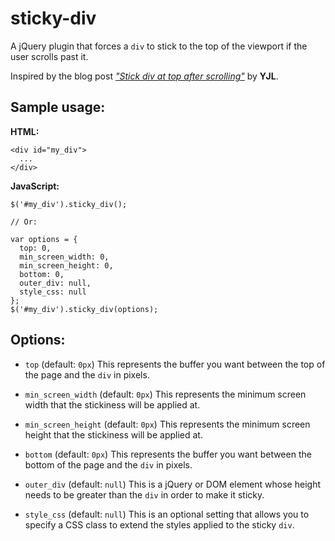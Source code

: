 sticky-div
==========

A jQuery plugin that forces a `div` to stick to the top of the viewport if the user scrolls past it.

Inspired by the blog post _["Stick div at top after scrolling"](http://blog.yjl.im/2010/01/stick-div-at-top-after-scrolling.html)_ by **YJL**.

Sample usage:
----------------

**HTML:**

    <div id="my_div">
      ...
    </div>

**JavaScript:**

    $('#my_div').sticky_div();

    // Or:

    var options = {
      top: 0,
      min_screen_width: 0,
      min_screen_height: 0,
      bottom: 0,
      outer_div: null,
      style_css: null
    };
    $('#my_div').sticky_div(options);

Options:
---------

 - `top` (default: `0px`)
This represents the buffer you want between the top of the page and the `div` in pixels.

- `min_screen_width` (default: `0px`)
This represents the minimum screen width that the stickiness will be applied at.

- `min_screen_height` (default: `0px`)
This represents the minimum screen height that the stickiness will be applied at.

- `bottom` (default: `0px`)
This represents the buffer you want between the bottom of the page and the `div` in pixels.

- `outer_div` (default: `null`)
This is a jQuery or DOM element whose height needs to be greater than the `div` in order to make it sticky.

- `style_css` (default: `null`)
This is an optional setting that allows you to specify a CSS class to extend the styles applied to the sticky `div`.

